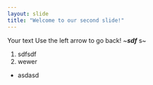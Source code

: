 ```yaml
---
layout: slide
title: "Welcome to our second slide!"
---
```

Your text
Use the left arrow to go back!
~**_sdf_** s~
1. sdfsdf
2. wewer
* asdasd
